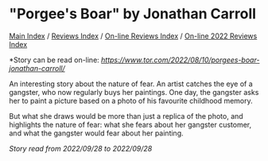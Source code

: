 # "Porgee's Boar" by Jonathan Carroll

[Main Index](../../../README.md) / [Reviews Index](../../README.md) / [On-line Reviews Index](../README.md) / [On-line 2022 Reviews Index](README.md)

*Story can be read on-line: *<https://www.tor.com/2022/08/10/porgees-boar-jonathan-carroll/>*

An interesting story about the nature of fear. An artist catches the eye of a gangster, who now regularly buys her paintings. One day, the gangster asks her to paint a picture based on a photo of his favourite childhood memory.

But what she draws would be more than just a replica of the photo, and highlights the nature of fear: what she fears about her gangster customer, and what the gangster would fear about her painting. 

*Story read from 2022/09/28 to 2022/09/28*
